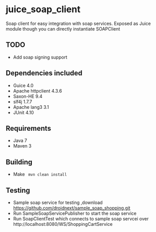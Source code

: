 juice_soap_client
============================

Soap client for easy integration with soap services. Exposed as Juice module though you can directly instantiate SOAPClient

TODO
--------------
- Add soap signing support


Dependencies included
---------------------
- Guice 4.0
- Apache httpclient 4.3.6
- Saxon-HE 9.4
- slf4j 1.7.7
- Apache lang3 3.1  
- JUnit 4.10

Requirements
------------
- Java 7
- Maven 3

Building
--------
- Make  <code> mvn clean install </code>

Testing
---------------
- Sample soap service for testing ,download  https://github.com/droidnext/sample_soap_shopping.git
- Run SampleSoapServicePublisher to start the soap service 
- Run SoapClientTest which connects to sample soap servcei over http://localhost:8080/WS/ShoppingCartService


